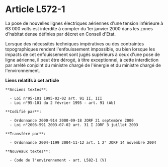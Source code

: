 # Article L572-1

La pose de nouvelles lignes électriques aériennes d'une tension inférieure à 63 000 volts est interdite à compter du 1er
janvier 2000 dans les zones d'habitat dense définies par décret en Conseil d'Etat.

Lorsque des nécessités techniques impératives ou des contraintes topographiques rendent l'enfouissement impossible, ou bien
lorsque les impacts de cet enfouissement sont jugés supérieurs à ceux d'une pose de ligne aérienne, il peut être dérogé, à
titre exceptionnel, à cette interdiction par arrêté conjoint du ministre chargé de l'énergie et du ministre chargé de
l'environnement.

**Liens relatifs à cet article**

	**Anciens textes**:

	  - Loi n°95-101 1995-02-02 art. 91 II, III
	  - Loi n°95-101 du 2 février 1995 - art. 91 (Ab)

	**Codifié par**:

	  - Ordonnance 2000-914 2000-09-18 JORF 21 septembre 2000
	  - Loi n°2003-591 2003-07-02 art. 31 I JORF 3 juillet 2003

	**Transféré par**:

	  - Ordonnance 2004-1199 2004-11-12 art. 1 2° JORF 14 novembre 2004

	**Nouveaux textes**:

	  - Code de l'environnement - art. L582-1 (V)
